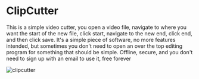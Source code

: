 # ClipCutter

This is a simple video cutter, you open a video file, navigate to where you want the start of the new file, click start, navigate to the new end, click end, and then click save. It's a simple piece of software, no more features intended, but sometimes you don't need to open an over the top editing program for something that should be simple. Offline, secure, and you don't need to sign up with an email to use it, free forever

![clipcutter](https://github.com/user-attachments/assets/d443fb2e-d790-49fc-82c1-342d1534f9ca)
